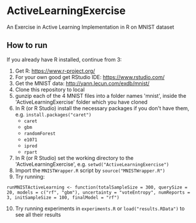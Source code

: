 # ActiveLearningExercise
An Exercise in Active Learning Implementation in R on MNIST dataset

## How to run
If you already have R installed, continue from 3:

1. Get R: https://www.r-project.org/
2. For your own good get RStudio IDE: https://www.rstudio.com/
3. Get the MNIST data: http://yann.lecun.com/exdb/mnist/
4. Clone this repository to local
5. gunzip each of the 4 MNIST files into a folder names 'mnist', inside the 'ActiveLearningExercise' folder which you have cloned
6. In R (or R Studio) install the necessary packages if you don't have them, e.g. `install.packages("caret")`
    * `caret`
    * `gbm`
    * `randomForest`
    * `e1071`
    * `ipred`
    * `rpart`
7. In R (or R Studio) set the working directory to the 'ActiveLearningExercise', e.g. `setwd("ActiveLearningExercise")`
8. Import the `MNISTWrapper.R` script by `source("MNISTWrapper.R")`
9. Try running:

`runMNISTActiveLearning <- function(totalSampleSize = 300, querySize = 20, models = c("rf", "gbm"), uncertainty = "voteEntropy", numReports = 3, initSampleSize = 100, finalModel = "rf")`

10. Try running experiments in `experiments.R` or `load("results.RData")` to see all their results